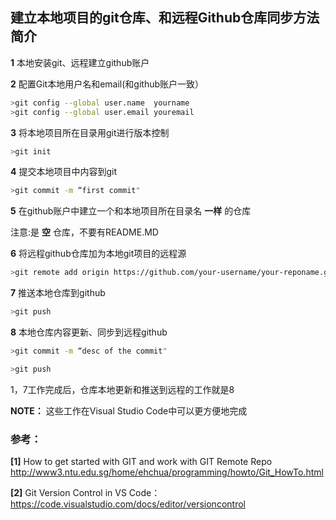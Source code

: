 ## 建立本地项目的git仓库、和远程Github仓库同步方法简介

**1** 本地安装git、远程建立github账户

**2** 配置Git本地用户名和email(和github账户一致）

```bash
>git config --global user.name  yourname
>git config --global user.email youremail
```

**3** 将本地项目所在目录用git进行版本控制

```bash
>git init
```

**4** 提交本地项目中内容到git

```bash
>git commit -m “first commit"
```

**5** 在github账户中建立一个和本地项目所在目录名 **一样** 的仓库

注意:是 **空** 仓库，不要有README.MD

**6** 将远程github仓库加为本地git项目的远程源

```bash
>git remote add origin https://github.com/your-username/your-reponame.git     
```

**7**  推送本地仓库到github 

```bash
>git push
```

**8** 本地仓库内容更新、同步到远程github

```bash
>git commit -m “desc of the commit"
```

```bash
>git push
```

1，7工作完成后，仓库本地更新和推送到远程的工作就是8

**NOTE：** 这些工作在Visual Studio Code中可以更方便地完成

 ### 参考：

**[1]** How to get started with GIT and work with GIT Remote Repo http://www3.ntu.edu.sg/home/ehchua/programming/howto/Git_HowTo.html

 **[2]** Git Version Control in VS Code：   https://code.visualstudio.com/docs/editor/versioncontrol